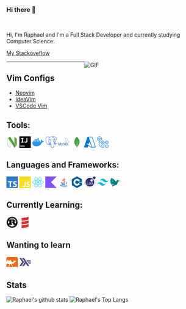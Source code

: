 ### Hi there 👋

<br />

Hi, I'm Raphael and I'm a Full Stack Developer and currently studying Computer Science.

[My Stackoveflow](https://stackoverflow.com/users/12544632/raphaelluethy?tab=profile)

<img align="right" width="300" alt="GIF" src="https://i.imgur.com/291lzxL.gif" />

---

## Vim Configs

- [Neovim](https://github.com/raphaelluethy/nvim)
- [IdeaVim](https://github.com/raphaelluethy/ideavim)
- [VSCode Vim](https://github.com/raphaelluethy/vscode)

## Tools:

<img src="./assets/neovim-color.svg" width="30" />
<img src="./assets/intellijidea-color.svg" width="30" />
<img src="./assets/docker-color.svg" width="30" />
<img src="./assets/postgresql-color.svg" width="30" />
<img src="./assets/mysql-color.svg" width="30" />
<img src="./assets/mongodb-color.svg" width="30" />
<img src="./assets/microsoftazure-color.svg" width="30" />
<img src="./assets/githubactions-color.svg" width="30" />

## Languages and Frameworks:

<img src="./assets/typescript-color.svg" width="30" />
<img src="./assets/javascript-color.svg" width="30" />
<img src="./assets/react-color.svg" width="30" />
<img src="./assets/kotlin-color.svg" width="30" />
<img src="./assets/java-color.svg" width="30" />
<img src="./assets/cplusplus-color.svg" width="30" />
<img src="./assets/lua-color.svg" width="30" />
<img src="./assets/tailwindcss-color.svg" width="30" />
<img src="./assets/latex-color.svg" width="30" />


## Currently Learning:

<img src="./assets/rust-color.svg" width="30" />
<img src="./assets/scala-color.svg" width="30" />


## Wanting to learn

<img src="./assets/ocaml-color.svg" width="30" />
<img src="./assets/haskell-color.svg" width="30" />

## Stats

![Raphael's github stats](https://github-readme-stats.vercel.app/api?username=raphaelluethy&count_private=true&theme=dark&show_icons=true)
![Raphael's Top Langs](https://github-readme-stats.vercel.app/api/top-langs/?username=raphaelluethy&layout=compact&theme=dark)

